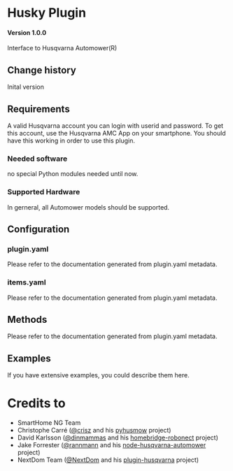 # Husky Plugin

#### Version 1.0.0

Interface to Husqvarna Automower(R)

## Change history

Inital version

## Requirements

A valid Husqvarna account you can login with userid and password.
To get this account, use the Husqvarna AMC App on your smartphone.
You should have this working in order to use this plugin.

### Needed software

no special Python modules needed until now. 

### Supported Hardware

In gerneral, all Automower models should be supported.

## Configuration

### plugin.yaml

Please refer to the documentation generated from plugin.yaml metadata.


### items.yaml

Please refer to the documentation generated from plugin.yaml metadata.


## Methods
Please refer to the documentation generated from plugin.yaml metadata.


## Examples

If you have extensive examples, you could describe them here.

# Credits to

* SmartHome NG Team
* Christophe Carré ([@crisz](https://github.com/chrisz) and his [pyhusmow](https://github.com/chrisz/pyhusmow) project)
* David Karlsson ([@dinmammas](https://github.com/dinmammas) and his [homebridge-robonect](https://github.com/dinmammas/homebridge-robonect) project)
* Jake Forrester ([@rannmann](https://github.com/rannmann) and his [node-husqvarna-automower](https://github.com/rannmann/node-husqvarna-automower) project)
* NextDom Team ([@NextDom](https://github.com/NextDom) and his [plugin-husqvarna](https://github.com/NextDom/plugin-husqvarna) project)

